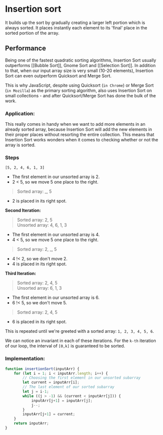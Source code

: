 # Insertion sort
It builds up the sort by gradually creating a larger left portion which is always sorted.
It places instantly each element to its 'final' place in the sorted portion of the array. 

## Performance
Being one of the fastest quadratic sorting algorithms, Insertion Sort usually outperforms [[Bubble Sort]], Gnome Sort and [[Selection Sort]]. In addition to that, when our input array size is very small (10-20 elements), Insertion Sort can even outperform Quicksort and Merge Sort.

This is why JavaScript, despite using Quicksort (`in Chrome`) or Merge Sort (`in Mozilla`) as the primary sorting algorithm, also uses Insertion Sort on small collections - and after Quicksort/Merge Sort has done the bulk of the work.

### Application: 
This really comes in handy when we want to add more elements in an already sorted array, because Insertion Sort will add the new elements in their proper places without resorting the entire collection.
This means that Insertion Sort works wonders when it comes to checking whether or not the array is sorted.

### Steps

```[5, 2, 4, 6, 1, 3]```

-   The first element in our unsorted array is 2.
-   2 < 5, so we move 5 one place to the right.

> Sorted array: _, 5

-   2 is placed in its right spot.

**Second Iteration:**

> Sorted array: 2, 5  
> Unsorted array: 4, 6, 1, 3

-   The first element in our unsorted array is 4.
-   4 < 5, so we move 5 one place to the right.

> Sorted array: 2, _, 5

-   4 !< 2, so we don't move 2.
-   4 is placed in its right spot.

**Third Iteration:**

> Sorted array: 2, 4, 5  
> Unsorted array: 6, 1, 3

-   The first element in our unsorted array is 6.
-   6 !< 5, so we don't move 5.

> Sorted array: 2, 4, 5

-   6 is placed in its right spot.

This is repeated until we're greeted with a sorted array: `1, 2, 3, 4, 5, 6`.

We can notice an invariant in each of these iterations. For the `k-th` iteration of our loop, the interval of `[0,k]` is guaranteed to be sorted.


### Implementation:
```js
function insertionSort(inputArr) {
	for (let i = 1; i < inputArr.length; i++) {
		// Choosing the first element in our unsorted subarray
		let current = inputArr[i];
		// The last element of our sorted subarray
		let j = i-1; 
		while ((j > -1) && (current < inputArr[j])) {
			inputArr[j+1] = inputArr[j];
			j--;
		}
		inputArr[j+1] = current;
	}
    return inputArr;
}
```
